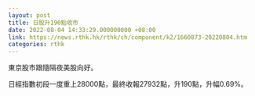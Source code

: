 ```yaml
---
layout: post
title: 日股升190點收市
date: 2022-08-04 14:33:29.000000000 +08:00
link: https://news.rthk.hk/rthk/ch/component/k2/1660873-20220804.htm
categories: rthk
---
```


東京股市跟隨隔夜美股向好。

日經指數初段一度重上28000點，最終收報27932點，升190點，升幅0.69%。
